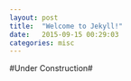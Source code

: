```yaml
---
layout: post
title:  "Welcome to Jekyll!"
date:   2015-09-15 00:29:03
categories: misc
---
```


#Under Construction#
